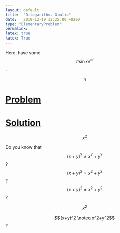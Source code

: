 ```yaml
---
layout: default
title:  "Dilogarithm. Giulio"
date:   2019-12-19 12:25:00 +0200
type: "ElementaryProblem"
permalink: 
latex: true
katex: True
---
```



Here, have some 
$$\pi \sin{x} e^{\pi i}$$.

$$\pi $$

<h1>
<a href = "{{site.url}}{{site.baseurl}}/data/docs/ElementaryProblems/2019-12-19-problem-dilogarithm.pdf"> Problem</a>
</h1>


<h1>
<a href = "{{site.url}}{{site.baseurl}}/data/docs/ElementaryProblems/2019-12-19-problem-dilogarithm.pdf"> Solution</a>
</h1>

$$x^2$$

Do you know that 
$$(x+y)^2 \neq x^2+y^2$$?
$$(x+y)^2 = x^2+y^2$$?
$$(x+y)^2 \ne x^2+y^2$$?

$$x^2$$

$$(x+y)^2 \noteq x^2+y^2$$?
